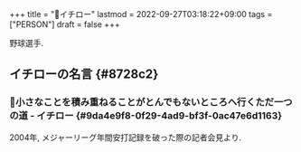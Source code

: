 +++
title = "👨イチロー"
lastmod = 2022-09-27T03:18:22+09:00
tags = ["PERSON"]
draft = false
+++

野球選手.


## イチローの名言 {#8728c2}


### 📜小さなことを積み重ねることがとんでもないところへ行くただ一つの道 - イチロー {#9da4e9f8-0f29-4ad9-bf3f-0ac47e6d1163}

2004年, メジャーリーグ年間安打記録を破った際の記者会見より.
